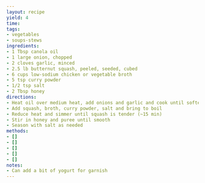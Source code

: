```yaml
---
layout: recipe
yield: 4
time: 
tags:
- vegetables
- soups-stews
ingredients:
- 1 Tbsp canola oil
- 1 large onion, chopped
- 2 cloves garlic, minced
- 2.5 lb butternut squash, peeled, seeded, cubed
- 6 cups low-sodium chicken or vegetable broth
- 5 tsp curry powder
- 1/2 tsp salt
- 2 Tbsp honey
directions:
- Heat oil over medium heat, add onions and garlic and cook until softened (~5 min)
- Add squash, broth, curry powder, salt and bring to boil
- Reduce heat and simmer until squash is tender (~15 min)
- Stir in honey and puree until smooth
- Season with salt as needed
methods:
- []
- []
- []
- []
- []
notes:
- Can add a bit of yogurt for garnish
---
```

